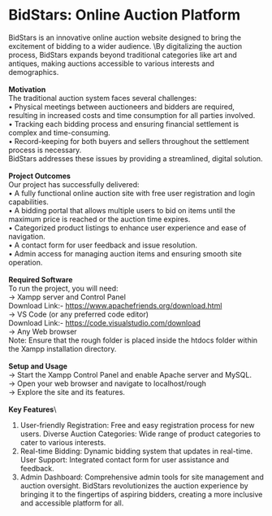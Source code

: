 # BidStars: Online Auction Platform
BidStars is an innovative online auction website designed to bring the excitement of bidding to a wider audience. \By digitalizing the auction process, BidStars expands beyond traditional categories like art and antiques, making auctions accessible to various interests and demographics.\
\
**Motivation**\
The traditional auction system faces several challenges:\
• Physical meetings between auctioneers and bidders are required, resulting in increased costs and time consumption for all parties involved.\
• Tracking each bidding process and ensuring financial settlement is complex and time-consuming.\
• Record-keeping for both buyers and sellers throughout the settlement process is necessary.\
BidStars addresses these issues by providing a streamlined, digital solution.\
\
**Project Outcomes**\
Our project has successfully delivered:\
• A fully functional online auction site with free user registration and login capabilities.\
• A bidding portal that allows multiple users to bid on items until the maximum price is reached or the auction time expires.\
• Categorized product listings to enhance user experience and ease of navigation.\
• A contact form for user feedback and issue resolution.\
• Admin access for managing auction items and ensuring smooth site operation.\
\
**Required Software**\
To run the project, you will need:\
-> Xampp server and Control Panel\
   Download Link:- https://www.apachefriends.org/download.html
   \
-> VS Code (or any preferred code editor)\
   Download Link:- https://code.visualstudio.com/download
   \
-> Any Web browser\
Note: Ensure that the rough folder is placed inside the htdocs folder within the Xampp installation directory.\
\
**Setup and Usage**\
-> Start the Xampp Control Panel and enable Apache server and MySQL.\
-> Open your web browser and navigate to localhost/rough\
-> Explore the site and its features.\
\
**Key Features**\
1) User-friendly Registration: Free and easy registration process for new users.
Diverse Auction Categories: Wide range of product categories to cater to various interests.
2) Real-time Bidding: Dynamic bidding system that updates in real-time.
User Support: Integrated contact form for user assistance and feedback.
3) Admin Dashboard: Comprehensive admin tools for site management and auction oversight.
BidStars revolutionizes the auction experience by bringing it to the fingertips of aspiring bidders, creating a more inclusive and accessible platform for all.
